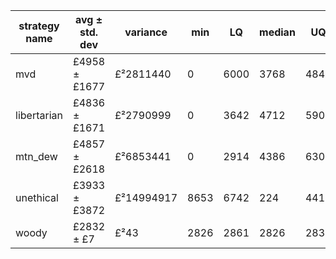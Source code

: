 strategy name | avg ± std. dev | variance | min | LQ | median | UQ | max
---|---|---|---|---|---|---|---
mvd | £4958 ± £1677 | £²2811440 | 0 | 6000 | 3768 | 4844| 11858 
libertarian | £4836 ± £1671 | £²2790999 | 0 | 3642 | 4712 | 5908 | 12755
mtn\_dew | £4857 ± £2618 | £²6853441 | 0 | 2914 | 4386 | 6306 | 17612
unethical | £3933 ± £3872 | £²14994917 | 8653 | 6742 | 224| 4412| 19440 
woody | £2832 ± £7 | £²43 | 2826 | 2861 | 2826 | 2834 | 2835
